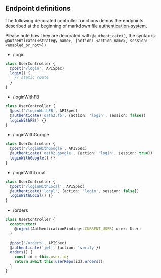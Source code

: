 ## Endpoint definitions

The following decorated controller functions demos the endpoints described at the beginning of markdown file [authentication-system](../authentication-system.md).

Please note how they are decorated with `@authenticate()`, the syntax is:
`@authenticate(<strategy_name>, {action: <action_name>, session: <enabled_or_not>})`

- /login

```ts
class UserController {
  @post('/login', APISpec)
  login() {
    // static route
  }
}
```
- /loginWithFB

```ts
class UserController {
  @post('/loginWithFB', APISpec)
  @authenticate('oath2.fb', {action: 'login', session: false})
  loginWithFB() {}
}
```

- /loginWithGoogle

```ts
class UserController {
  @post('/loginWithGoogle', APISpec)
  @authenticate('oath2.google', {action: 'login', session: true})
  loginWithGoogle() {}
}
```

- /loginWithLocal

```ts
class UserController {
  @post('/loginWithLocal', APISpec)
  @authenticate('local', {action: 'login', session: false})
  loginWithLocal() {}
}
```

- /orders

```ts
class UserController {
  constructor(
    @inject(AuthenticationBindings.CURRENT_USER) user: User;
  )

  @post('/orders', APISpec)
  @authenticate('jwt', {action: 'verify'})
  orders() {
    const id = this.user.id;
    return await this.userRepo(id).orders();
  }
}
```
